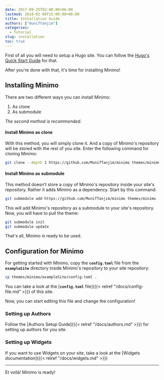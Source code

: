 ```yaml
---
date: 2017-09-25T02:00:00+06:00
lastmod: 2018-02-08T15:00:00+06:00
title: Installation Guide
authors: ["muniftanjim"]
categories:
  - Tutorial
slug: installation
toc: true
---
```

First of all you will need to setup a Hugo site. You can follow the [Hugo's Quick Start Guide](https://gohugo.io/getting-started/quick-start/) for that.

After you're done with that, it's time for installing Minimo!

## Installing Minimo

There are two different ways you can install Minimo:

1. As clone
2. As submodule

_The second method is recommended._

#### Install Minimo as clone

With this method, you will simply clone it. And a copy of Minimo's repository will be stored with the rest of you site. Enter the following command for cloning Minimo:

```sh
git clone --depth 1 https://github.com/MunifTanjim/minimo themes/minimo
```

#### Install Minimo as submodule

This method doesn't store a copy of Minimo's repository inside your site's repository. Rather it adds Minimo as a dependency. Start by this command:

```sh
git submodule add https://github.com/MunifTanjim/minimo themes/minimo
```

This will add Minimo's repository as a submodule to your site's repository. Now, you will have to pull the theme:

```sh
git submodule init
git submodule update
```

That's all, Minimo is ready to be used.

## Configuration for Minimo

For getting started with Minimo, copy the **`config.toml`** file from the **`exampleSite`** directory inside Minimo's repository to your site repository:

```sh
cp themes/minimo/exampleSite/config.toml .
```

You can take a look at the [**`config.toml`** file]({{< relref "/docs/config-file.md" >}}) of this site.

Now, you can start editing this file and change the configuration!

### Setting up Authors

Follow the [Authors Setup Guide]({{< relref "/docs/authors.md" >}}) for setting up authors for you site.

### Setting up Widgets

If you want to use Widgets on your site, take a look at the [Widgets documentation]({{< relref "/docs/widgets.md" >}})

-------------

Et voilà! Minimo is ready!
